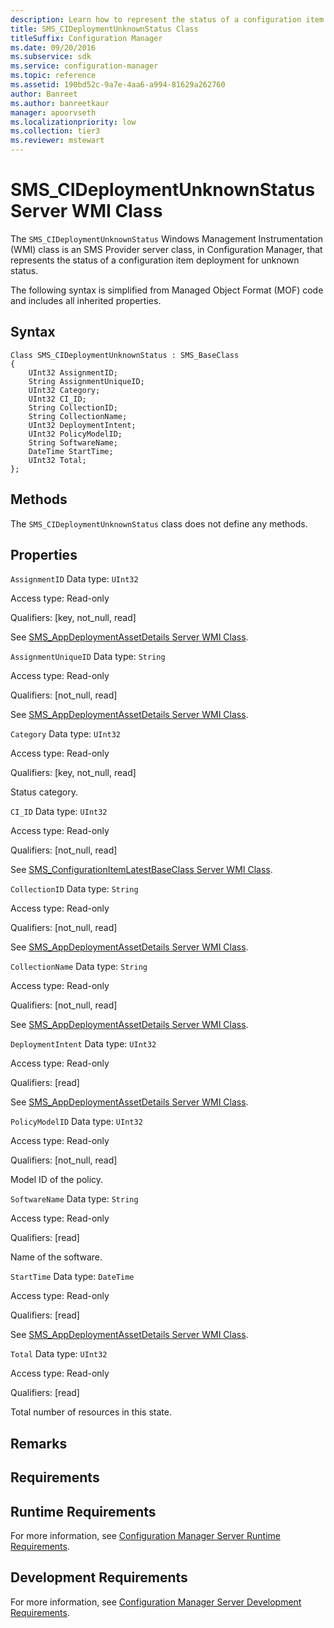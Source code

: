 ```yaml
---
description: Learn how to represent the status of a configuration item deployment for unknown status using SMS_CIDeploymentUnknownStatus class.
title: SMS_CIDeploymentUnknownStatus Class
titleSuffix: Configuration Manager
ms.date: 09/20/2016
ms.subservice: sdk
ms.service: configuration-manager
ms.topic: reference
ms.assetid: 190bd52c-9a7e-4aa6-a994-81629a262760
author: Banreet
ms.author: banreetkaur
manager: apoorvseth
ms.localizationpriority: low
ms.collection: tier3
ms.reviewer: mstewart
---
```

# SMS_CIDeploymentUnknownStatus Server WMI Class
The `SMS_CIDeploymentUnknownStatus` Windows Management Instrumentation (WMI) class is an SMS Provider server class, in Configuration Manager, that represents the status of a configuration item deployment for unknown status.

 The following syntax is simplified from Managed Object Format (MOF) code and includes all inherited properties.

## Syntax

```
Class SMS_CIDeploymentUnknownStatus : SMS_BaseClass
{
    UInt32 AssignmentID;
    String AssignmentUniqueID;
    UInt32 Category;
    UInt32 CI_ID;
    String CollectionID;
    String CollectionName;
    UInt32 DeploymentIntent;
    UInt32 PolicyModelID;
    String SoftwareName;
    DateTime StartTime;
    UInt32 Total;
};
```

## Methods
 The `SMS_CIDeploymentUnknownStatus` class does not define any methods.

## Properties
 `AssignmentID`
 Data type: `UInt32`

 Access type: Read-only

 Qualifiers: [key, not_null, read]

 See [SMS_AppDeploymentAssetDetails Server WMI Class](../../../develop/reference/apps/sms_appdeploymentassetdetails-server-wmi-class.md).

 `AssignmentUniqueID`
 Data type: `String`

 Access type: Read-only

 Qualifiers: [not_null, read]

 See [SMS_AppDeploymentAssetDetails Server WMI Class](../../../develop/reference/apps/sms_appdeploymentassetdetails-server-wmi-class.md).

 `Category`
 Data type: `UInt32`

 Access type: Read-only

 Qualifiers: [key, not_null, read]

 Status category.

 `CI_ID`
 Data type: `UInt32`

 Access type: Read-only

 Qualifiers: [not_null, read]

 See [SMS_ConfigurationItemLatestBaseClass Server WMI Class](../../../develop/reference/compliance/sms_configurationitemlatestbaseclass-server-wmi-class.md).

 `CollectionID`
 Data type: `String`

 Access type: Read-only

 Qualifiers: [not_null, read]

 See [SMS_AppDeploymentAssetDetails Server WMI Class](../../../develop/reference/apps/sms_appdeploymentassetdetails-server-wmi-class.md).

 `CollectionName`
 Data type: `String`

 Access type: Read-only

 Qualifiers: [not_null, read]

 See [SMS_AppDeploymentAssetDetails Server WMI Class](../../../develop/reference/apps/sms_appdeploymentassetdetails-server-wmi-class.md).

 `DeploymentIntent`
 Data type: `UInt32`

 Access type: Read-only

 Qualifiers: [read]

 See [SMS_AppDeploymentAssetDetails Server WMI Class](../../../develop/reference/apps/sms_appdeploymentassetdetails-server-wmi-class.md).

 `PolicyModelID`
 Data type: `UInt32`

 Access type: Read-only

 Qualifiers: [not_null, read]

 Model ID of the policy.

 `SoftwareName`
 Data type: `String`

 Access type: Read-only

 Qualifiers: [read]

 Name of the software.

 `StartTime`
 Data type: `DateTime`

 Access type: Read-only

 Qualifiers: [read]

 See [SMS_AppDeploymentAssetDetails Server WMI Class](../../../develop/reference/apps/sms_appdeploymentassetdetails-server-wmi-class.md).

 `Total`
 Data type: `UInt32`

 Access type: Read-only

 Qualifiers: [read]

 Total number of resources in this state.

## Remarks

## Requirements

## Runtime Requirements
 For more information, see [Configuration Manager Server Runtime Requirements](../../../develop/core/reqs/server-runtime-requirements.md).

## Development Requirements
 For more information, see [Configuration Manager Server Development Requirements](../../../develop/core/reqs/server-development-requirements.md).
